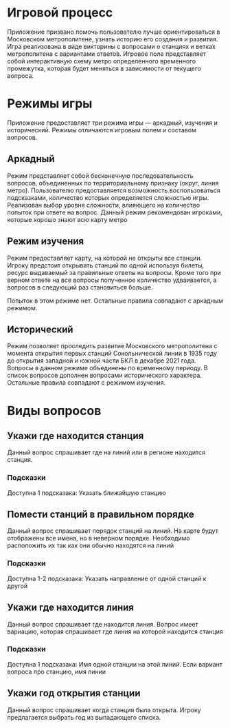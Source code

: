 # Игровой процесс
Приложение призвано помочь пользователю лучше ориентироваться в Московском метрополитене, узнать историю его создания и развития. Игра реализована в виде викторины с вопросами о станциях и ветках метрополитена с вариантами ответов.
Игровое поле представляет собой интерактивную схему метро определенного временного промежутка, которая будет меняться в зависимости от текущего вопроса.

# Режимы игры
Приложение предоставляет три режима игры — аркадный, изучения и исторический.
Режимы отличаются игровым полем и составом вопросов.
## Аркадный
Режим представляет собой бесконечную последовательность вопросов, объединенных по территориальному признаку (округ, линия метро). Пользователю предоставляется возможность воспользоваться подсказками, количество которых определяется сложностью игры.
Реализован выбор уровня сложности, влияющего на количество попыток при ответе на вопрос.
Данный режим рекомендован игроками, которые хорошо знают всю карту метро
## Режим изучения
Режим предоставляет карту, на которой не открыты все станции. Игроку предстоит открывать станций по одной используя билеты, ресурс выдаваемый за правильные ответы на вопросы. Кроме того при верном ответе на все вопросы полученное количество удваивается, а вопросов в следующий раз становиться больше.

Попыток в этом режиме нет. Остальные правила совпадают с аркадным режимом.
## Исторический
Режим позволяет проследить развитие Московского метрополитена с момента открытия первых станций Сокольнической линии в 1935 году до открытия западной и южной части БКЛ в декабре 2021 года. Вопросы в данном режиме объединены по временному периоду. В список вопросов дополнен вопросами исторического характера. Остальные правила совпадают с режимом изучения.

# Виды вопросов

## Укажи где находится станция
Данный вопрос спрашивает где на линий или в регионе находится станция.
### Подсказки
Доступна 1 подсказака: Указать ближайшую станцию

## Помести станций в правильном порядке
Данный вопрос спрашивает порядок станций на линий. На карте будут отображены все имена, но в неверном порядке. Необходимо расположить их так как они обычно находятся на линий
### Подсказки
Доступна 1-2 подсказака: Указать направление от одной станций к другой

## Укажи где находится линия
Данный вопрос спрашивает где находится линия. Вопрос имеет вариацию, которая спрашивает где линия на которой находится станция
### Подсказки
Доступна 1 подсказака: Имя одной станции на этой линий.
Если вариант вопроса про станцию, имя линии

## Укажи год открытия станции
Данный вопрос спрашивает когда станция была открыта. Игроку предлагается выбрать год из выпадающего списка.

